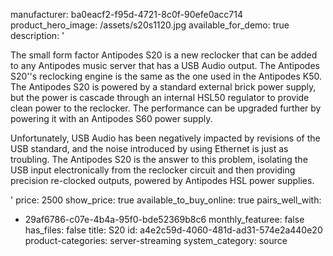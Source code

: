 manufacturer: ba0eacf2-f95d-4721-8c0f-90efe0acc714
product_hero_image: /assets/s20s1120.jpg
available_for_demo: true
description: '<p>The small form factor Antipodes S20 is a new reclocker that can be added to any Antipodes music server that has a USB Audio output. The Antipodes S20''s reclocking engine is the same as the one used in the Antipodes K50. The Antipodes S20 is powered by a standard external brick power supply, but the power is cascade through an internal HSL50 regulator to provide clean power to the reclocker. The performance can be upgraded further by powering it with an Antipodes S60 power supply.</p><p>Unfortunately, USB Audio has been negatively impacted by revisions of the USB standard, and the noise introduced by using Ethernet is just as troubling. The Antipodes S20 is the answer to this problem, isolating the USB input electronically from the reclocker circuit and then providing precision re-clocked outputs, powered by Antipodes HSL power supplies.</p>'
price: 2500
show_price: true
available_to_buy_online: true
pairs_well_with:
  - 29af6786-c07e-4b4a-95f0-bde52369b8c6
monthly_featuree: false
has_files: false
title: S20
id: a4e2c59d-4060-481d-ad31-574e2a440e20
product-categories: server-streaming
system_category: source

